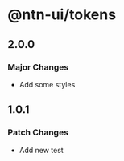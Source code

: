 # @ntn-ui/tokens

## 2.0.0

### Major Changes

- Add some styles

## 1.0.1

### Patch Changes

- Add new test
